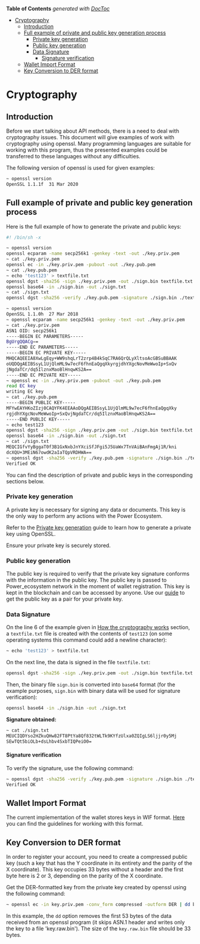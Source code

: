 <!-- START doctoc generated TOC please keep comment here to allow auto update -->
<!-- DON'T EDIT THIS SECTION, INSTEAD RE-RUN doctoc TO UPDATE -->
**Table of Contents**  *generated with [DocToc](https://github.com/thlorenz/doctoc)*

- [Cryptography](#cryptography)
  - [Introduction](#introduction)
  - [Full example of private and public key generation process](#full-example-of-private-and-public-key-generation-process)
    - [Private key generation](#private-key-generation)
    - [Public key generation](#public-key-generation)
    - [Data Signature](#data-signature)
      - [Signature verification](#signature-verification)
  - [Wallet Import Format](#wallet-import-format)
  - [Key Conversion to DER format](#key-conversion-to-der-format)

<!-- END doctoc generated TOC please keep comment here to allow auto update -->

# Cryptography

<!-- start DOCTOC -->
<!-- end DOCTOC -->

## Introduction

Before we start talking about API methods, there is a need to deal with cryptography issues. This document will give examples of work with cryptography using openssl. Many programming languages are suitable for working with this program, thus the presented examples could be transferred to these languages without any difficulties.

The following version of openssl is used for given examples:

```bash
~ openssl version
OpenSSL 1.1.1f  31 Mar 2020
```

## Full example of private and public key generation process

Here is the full example of how to generate the private and public keys:

```bash
#! /bin/sh -x

~ openssl version
openssl ecparam -name secp256k1 -genkey -text -out ./key.priv.pem
~ cat ./key.priv.pem
openssl ec -in ./key.priv.pem -pubout -out ./key.pub.pem
~ cat ./key.pub.pem
~ echo 'test123' > textfile.txt
openssl dgst -sha256 -sign ./key.priv.pem -out ./sign.bin textfile.txt
openssl base64 -in ./sign.bin -out ./sign.txt
~ cat ./sign.txt
openssl dgst -sha256 -verify ./key.pub.pem -signature ./sign.bin ./textfile.txt

~ openssl version
OpenSSL 1.1.0h  27 Mar 2018
~ openssl ecparam -name secp256k1 -genkey -text -out ./key.priv.pem
~ cat ./key.priv.pem
ASN1 OID: secp256k1
-----BEGIN EC PARAMETERS-----
BgUrgQQACg==
-----END EC PARAMETERS-----
-----BEGIN EC PRIVATE KEY-----
MHQCAQEEIA8XwLgEqy+WW9shqLrT2zrp4B4kSqC7RA6QrQLyXltsoAcGBSuBBAAK
oUQDQgAEIBSsyL1UjQlmML9w7ecF6fhnEaQgqXkyrgjdhYXgcNovMeWwoIp+SxQv
jNgdaTCr/dq5IlznxMaoBlHnqwKS2A==
-----END EC PRIVATE KEY-----
~ openssl ec -in ./key.priv.pem -pubout -out ./key.pub.pem
read EC key
writing EC key
~ cat ./key.pub.pem
-----BEGIN PUBLIC KEY-----
MFYwEAYHKoZIzj0CAQYFK4EEAAoDQgAEIBSsyL1UjQlmML9w7ecF6fhnEaQgqXky
rgjdhYXgcNovMeWwoIp+SxQvjNgdaTCr/dq5IlznxMaoBlHnqwKS2A==
-----END PUBLIC KEY-----
~ echo test123
openssl dgst -sha256 -sign ./key.priv.pem -out ./sign.bin textfile.txt
openssl base64 -in ./sign.bin -out ./sign.txt
~ cat ./sign.txt
MEQCIGfvYyBggaT0f3B1GxNxbJnYXciSfJFgi5J5UaWx7TnVAiBAnFmgAj1R/kni
dcXQU+3MEiN67owdK2aIaTQpVRDHWA==
~ openssl dgst -sha256 -verify ./key.pub.pem -signature ./sign.bin ./textfile.txt
Verified OK
```

You can find the description of private and public keys in the corresponding sections below.

### Private key generation

A private key is necessary for signing any data or documents. This key is the only way to perform any actions with the Power Ecosystem.

Refer to the [Private key generation](../start-and-check/build-and-start-a-node/04-private-keys-generation.md#private-key-generation) guide to learn how to generate a private key using OpenSSL.

Ensure your private key is securely stored.

### Public key generation

The public key is required to verify that the private key signature conforms with the information in the public key. The public key is passed to Power_ecosystem network in the moment of wallet registration. This key is kept in the blockchain and can be accessed by anyone. Use our [guide](../start-and-check/build-and-start-a-node/04-private-keys-generation.md#calculation-of-a-public-key-out-of-a-private-key) to get the public key as a pair for your private key.

### Data Signature

On the line 6 of the example given in [How the cryptography works](#full-example-of-private-and-public-key-generation-process) section, a `textfile.txt` file is created with the contents of `test123` (on some operating systems this command could add a newline character):

```bash
~ echo 'test123' > textfile.txt
```

On the next line, the data is signed in the file `textfile.txt`:

```bash
openssl dgst -sha256 -sign ./key.priv.pem -out ./sign.bin textfile.txt
```

Then, the binary file `sign.bin` is converted into `base64` format (for the example purposes, `sign.bin` with binary data will be used for signature verification):

```bash
openssl base64 -in ./sign.bin -out ./sign.txt
```

**Signature obtained:**

```bash
~ cat ./sign.txt
MEUCIQDYso2HZkuQHw82FT8PtYa8Qf832tWLTk9KYfzUlxa0ZQIgLS6ljjr0y5Mj
SEwTQt5biOLb+dsLhbv4SxbTIQPeiO0=
```

#### Signature verification

To verify the signature, use the following command:

```bash
~ openssl dgst -sha256 -verify ./key.pub.pem -signature ./sign.bin ./textfile.txt
Verified OK
```

## Wallet Import Format

The current implementation of the wallet stores keys in WIF format. [Here](https://en.bitcoin.it/wiki/Wallet_import_format) you can find the guidelines for working with this format.

## Key Conversion to DER format

In order to register your account, you need to create a compressed public key (such a key that has the Y coordinate in its entirety and the parity of the X coordinate). This key occupies 33 bytes without a header and the first byte here is 2 or 3, depending on the parity of the X coordinate.

Get the DER-formatted key from the private key created by openssl using the following command:

```bash
~ openssl ec -in key.priv.pem -conv_form compressed -outform DER | dd bs=1 skip=53 > key.raw.bin
```

In this example, the `dd` option removes the first 53 bytes of the data received from an openssl program (it skips ASN.1 header and writes only the key to a file 'key.raw.bin'). The size of the `key.raw.bin` file should be 33 bytes.
